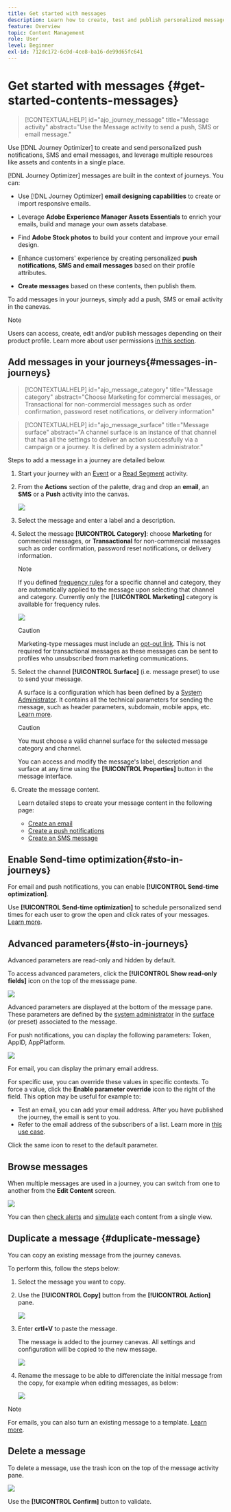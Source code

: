 ```yaml
---
title: Get started with messages
description: Learn how to create, test and publish personalized messages in Journey Optimizer
feature: Overview
topic: Content Management
role: User
level: Beginner
exl-id: 712dc172-6c0d-4ce8-ba16-de99d65fc641
---
```

# Get started with messages {#get-started-contents-messages}

>[!CONTEXTUALHELP]
>id="ajo_journey_message"
>title="Message activity"
>abstract="Use the Message activity to send a push, SMS or email message."

Use [!DNL Journey Optimizer] to create and send personalized push notifications, SMS and email messages, and leverage multiple resources like assets and contents in a single place. 

[!DNL Journey Optimizer] messages are built in the context of journeys. You can:

* Use [!DNL Journey Optimizer] **email designing capabilities** to create or import responsive emails.

* Leverage **Adobe Experience Manager Assets Essentials** to enrich your emails, build and manage your own assets database.

* Find **Adobe Stock photos** to build your content and improve your email design.

* Enhance customers' experience by creating personalized **push notifications, SMS and email messages** based on their profile attributes.

* **Create messages** based on these contents, then publish them.

To add messages in your journeys, simply add a push, SMS or email activity in the canevas. 

>[!NOTE]
>
>Users can access, create, edit and/or publish messages depending on their product profile. Learn more about user permissions [in this section](../administration/permissions.md).

## Add messages in your journeys{#messages-in-journeys}

>[!CONTEXTUALHELP]
>id="ajo_message_category"
>title="Message category"
>abstract="Choose Marketing for commercial messages, or Transactional for non-commercial messages such as order confirmation, password reset notifications, or delivery information"

>[!CONTEXTUALHELP]
>id="ajo_message_surface"
>title="Message surface"
>abstract="A channel surface is an instance of that channel that has all the settings to deliver an action successfully via a campaign or a journey. It is defined by a system administrator."

Steps to add a message in a journey are detailed below.

1. Start your journey with an [Event](../building-journeys/general-events.md) or a [Read Segment](../building-journeys/read-segment.md) activity.

1. From the **Actions** section of the palette, drag and drop an **email**, an **SMS** or a **Push** activity into the canvas.  

   ![](assets/add-a-message.png)

1. Select the message and enter a label and a description.

1. Select the message **[!UICONTROL Category]**: choose **Marketing** for commercial messages, or **Transactional** for non-commercial messages such as order confirmation, password reset notifications, or delivery information.

   >[!NOTE]
   >
   >If you defined [frequency rules](../configuration/frequency-rules.md) for a specific channel and category, they are automatically applied to the message upon selecting that channel and category. Currently only the **[!UICONTROL Marketing]** category is available for frequency rules.

   ![](assets/inline-message-category.png)

   >[!CAUTION]
   >
   >Marketing-type messages must include an [opt-out link](../messages/consent.md#opt-out-management). This is not required for transactional messages as these messages can be sent to profiles who unsubscribed from marketing communications.

1. Select the channel **[!UICONTROL Surface]** (i.e. message preset) to use to send your message. 

   A surface is a configuration which has been defined by a [System Administrator](../start/path/administrator.md). It contains all the technical parameters for sending the message, such as header parameters, subdomain, mobile apps, etc. [Learn more](../configuration/message-presets.md).

   >[!CAUTION]
   >
   >You must choose a valid channel surface for the selected message category and channel.
   
   You can access and modify the message's label, description and surface at any time using the **[!UICONTROL Properties]** button in the message interface.

1. Create the message content. 

   Learn detailed steps to create your message content in the following page:

   * [Create an email](create-email.md)
   * [Create a push notifications](create-push.md)
   * [Create an SMS message](create-sms.md)

## Enable Send-time optimization{#sto-in-journeys}

For email and push notifications, you can enable **[!UICONTROL Send-time optimization]**.
    
Use **[!UICONTROL Send-time optimization]** to schedule personalized send times for each user to grow the open and click rates of your messages. [Learn more](../messages/send-time-optimization.md).

## Advanced parameters{#sto-in-journeys}

Advanced parameters are read-only and hidden by default. 

To access advanced parameters, click the **[!UICONTROL Show read-only fields]** icon on the top of the messsage pane.

![](assets/show-read-only.png)

Advanced parameters are displayed at the bottom of the message pane. These parameters are defined by the [system administrator](../start/path/administrator.md) in the [surface](../configuration/message-presets.md) (or preset) associated to the message.

For push notifications, you can display the following parameters: Token, AppID, AppPlatform.

![](assets/push-adv-parameters.png)

For email, you can display the primary email address.

For specific use, you can override these values in specific contexts. To force a value, click the **Enable parameter override** icon to the right of the field. This option may be useful for example to:

* Test an email, you can add your email address. After you have published the journey, the email is sent to you.
* Refer to the email address of the subscribers of a list. Learn more in [this use case](../building-journeys/message-to-subscribers-uc.md).

Click the same icon to reset to the default parameter.

## Browse messages

When multiple messages are used in a journey, you can switch from one to another from the **Edit Content** screen.

![](assets/inline-messages-multi-content.png)

You can then [check alerts](alerts.md) and [simulate](../design/preview.md) each content from a single view.

## Duplicate a message {#duplicate-message}

You can copy an existing message from the journey canevas.

To perform this, follow the steps below:

1. Select the message you want to copy.

1. Use the **[!UICONTROL Copy]** button from the **[!UICONTROL Action]** pane.

   ![](assets/message-duplicate.png)

1. Enter **crtl+V** to paste the message.

   The message is added to the journey canevas. All settings and configuration will be copied to the new message.

   ![](assets/message-duplicated.png)

1. Rename the message to be able to differenciate the initial message from the copy, for example when editing messages, as below:

   ![](assets/multi-message.png)


>[!NOTE]
>
>For emails, you can also turn an existing message to a template. [Learn more](../design/email-templates.md).

## Delete a message

To delete a message, use the trash icon on the top of the message activity pane.

![](assets/delete-message.png)

Use the **[!UICONTROL Confirm]** button to validate.
